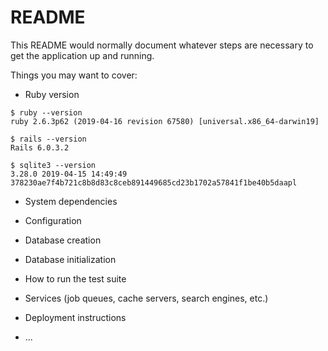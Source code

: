 # README

This README would normally document whatever steps are necessary to get the
application up and running.

Things you may want to cover:

* Ruby version

```
$ ruby --version
ruby 2.6.3p62 (2019-04-16 revision 67580) [universal.x86_64-darwin19]

$ rails --version
Rails 6.0.3.2

$ sqlite3 --version
3.28.0 2019-04-15 14:49:49 378230ae7f4b721c8b8d83c8ceb891449685cd23b1702a57841f1be40b5daapl
```

* System dependencies

* Configuration

* Database creation

* Database initialization

* How to run the test suite

* Services (job queues, cache servers, search engines, etc.)

* Deployment instructions

* ...
